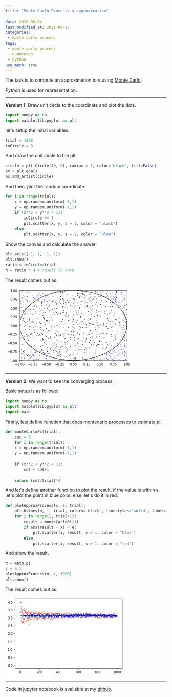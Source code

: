 ```yaml
---
title: "Monte Carlo Process: 𝜋 approximation"

date: 2020-03-04
last_modified_at: 2021-08-13
categories: 
 - monte carlo process
tags:
 - monte carlo process
 - quantecon
 - python
use_math: true
---
```



The task is to compute an approximation to 𝜋 using [Monte Carlo][monte-carlo].

*Python* is used for representation.

***
**Version 1**: Draw unit circle to the coordinate and plot the dots.

```python
import numpy as np
import matplotlib.pyplot as plt
```


let's setup the initial variables.

```python
trial = 1000
inCircle = 0
```

And draw the unit circle to the plt.

```python
circle = plt.Circle((0, 0), radius = 1, color='black', fill=False)
ax = plt.gca()
ax.add_artist(circle)
```

And then, plot the random coordinate.

```python
for i in range(trial):
	x = np.random.uniform(-1,1)
	y = np.random.uniform(-1,1)
    if (x**2 + y**2 < 1):
        inCircle += 1
        plt.scatter(x, y, s = 1, color = "black")
    else:
        plt.scatter(x, y, s = 1, color = "blue")   
```

Show the canvas and calculate the answer.        

```python
plt.axis([-1, 1, -1, 1])
plt.show()
ratio = inCircle/trial
π = ratio * 4 # result is here
```

The result comes out as:

![img1](/assets/images/post-2020-03-04-1.png)

***
**Version 2**: We want to see the converging process. 

Basic setup is as follows:

```python
import numpy as np
import matplotlib.pyplot as plt
import math
```

Firstly, lets define function that does montecarlo processes to estimate pi.

```python
def monteCarloPi(trial):
	cnt = 0
    for i in range(trial):
	x = np.random.uniform(-1,1)
	y = np.random.uniform(-1,1)
    
	if (x**2 + y**2 < 1):
		cnt = cnt+1

	return (cnt/trial)*4
```

And let's define another function to plot the result. 
if the value is within ϵ, let's plot the point in blue color.
else, let's do it in red. 

```python
def plotApproxProcess(x, ϵ, trial):
	plt.hlines(π, 1, trial, colors='black', linestyles='solid', label='π')
	for i in range(1, trial+1):
		result = monteCarloPi(i)
		if abs(result - x) < ϵ:
			plt.scatter(i, result, s = 1, color = "blue")
		else:
			plt.scatter(i, result, s = 1, color = "red")
```

And show the result. 
```python
π = math.pi
ϵ = 0.1
plotApproxProcess(π, ϵ, 1000)
plt.show()
```


The result comes out as:

![img2](/assets/images/post-2020-03-04-2.png)

***

Code in jupyter notebook is available at my [github][github].


[monte-carlo]: https://en.wikipedia.org/wiki/Monte_Carlo_method
[github]: https://github.com/dongminkim0220/QuantEconProjects/blob/master/monte_carlo.ipynb

